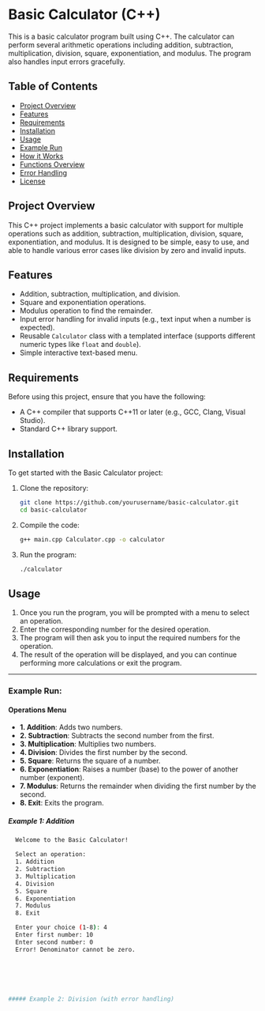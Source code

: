 # Basic Calculator (C++)

This is a basic calculator program built using C++. The calculator can perform several arithmetic operations including addition, subtraction, multiplication, division, square, exponentiation, and modulus. The program also handles input errors gracefully.

## Table of Contents

- [Project Overview](#project-overview)
- [Features](#features)
- [Requirements](#requirements)
- [Installation](#installation)
- [Usage](#usage)
- [Example Run](#example-run)
- [How it Works](#how-it-works)
- [Functions Overview](#functions-overview)
- [Error Handling](#error-handling)
- [License](#license)

## Project Overview

This C++ project implements a basic calculator with support for multiple operations such as addition, subtraction, multiplication, division, square, exponentiation, and modulus. It is designed to be simple, easy to use, and able to handle various error cases like division by zero and invalid inputs.

## Features

- Addition, subtraction, multiplication, and division.
- Square and exponentiation operations.
- Modulus operation to find the remainder.
- Input error handling for invalid inputs (e.g., text input when a number is expected).
- Reusable `Calculator` class with a templated interface (supports different numeric types like `float` and `double`).
- Simple interactive text-based menu.

## Requirements

Before using this project, ensure that you have the following:

- A C++ compiler that supports C++11 or later (e.g., GCC, Clang, Visual Studio).
- Standard C++ library support.

## Installation

To get started with the Basic Calculator project:

1. Clone the repository:
   ```bash
   git clone https://github.com/yourusername/basic-calculator.git
   cd basic-calculator
3. Compile the code:
   ```bash
   g++ main.cpp Calculator.cpp -o calculator
4. Run the program:
   ```bash
   ./calculator

## Usage 

1. Once you run the program, you will be prompted with a menu to select an operation.
2. Enter the corresponding number for the desired operation.
3. The program will then ask you to input the required numbers for the operation.
4. The result of the operation will be displayed, and you can continue performing more calculations or exit the program.

---

### Example Run:
#### Operations Menu

- **1. Addition**: Adds two numbers.
- **2. Subtraction**: Subtracts the second number from the first.
- **3. Multiplication**: Multiplies two numbers.
- **4. Division**: Divides the first number by the second.
- **5. Square**: Returns the square of a number.
- **6. Exponentiation**: Raises a number (base) to the power of another number (exponent).
- **7. Modulus**: Returns the remainder when dividing the first number by the second.
- **8. Exit**: Exits the program.
##### Example 1: Addition 
  ```bash
    Welcome to the Basic Calculator!

    Select an operation:
    1. Addition
    2. Subtraction
    3. Multiplication
    4. Division
    5. Square
    6. Exponentiation
    7. Modulus
    8. Exit

    Enter your choice (1-8): 4
    Enter first number: 10
    Enter second number: 0
    Error! Denominator cannot be zero.


 

    

##### Example 2: Division (with error handling)
 







     
   
     

